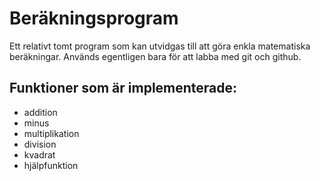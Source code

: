 # Beräkningsprogram

Ett relativt tomt program som kan utvidgas till att göra enkla matematiska beräkningar. Används egentligen bara för att labba med git och github.

## Funktioner som är implementerade:

* addition
* minus
* multiplikation
* division
* kvadrat
* hjälpfunktion
